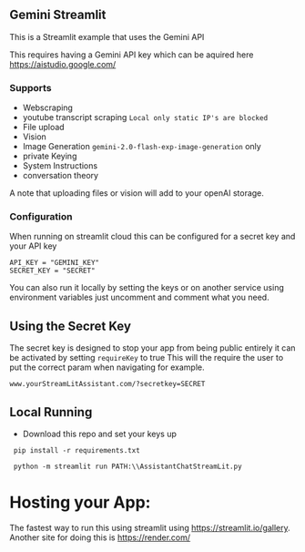 ## Gemini Streamlit

This is a Streamlit example that uses the Gemini API

This requires having a Gemini API key which can be aquired here https://aistudio.google.com/

### Supports

- Webscraping 
- youtube transcript scraping `Local only static IP's are blocked`
- File upload
- Vision
- Image Generation `gemini-2.0-flash-exp-image-generation` only
- private Keying
- System Instructions
- conversation theory

A note that uploading files or vision will add to your openAI storage. 

### Configuration

When running on streamlit cloud this can be configured for a secret key and your API key

```
API_KEY = "GEMINI_KEY"
SECRET_KEY = "SECRET"
```
You can also run it locally by setting the keys or on another service using environment variables just uncomment and comment what you need.


## Using the Secret Key

The secret key is designed to stop your app from being public entirely it can be activated by setting `requireKey` to true This will the require the user to put the correct param when navigating for example.

```
www.yourStreamLitAssistant.com/?secretkey=SECRET
```

## Local Running
- Download this repo and set your keys up
```
 pip install -r requirements.txt
```

```
 python -m streamlit run PATH:\\AssistantChatStreamLit.py
```

# Hosting your App:
The fastest way to run this using streamlit using https://streamlit.io/gallery. 
Another site for doing this is https://render.com/

